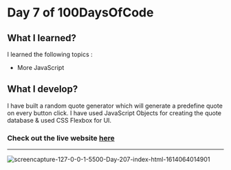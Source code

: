 # Day 7 of 100DaysOfCode

## What I learned?

I learned the following topics :
- More JavaScript

## What I develop?

I have built a random quote generator which will generate a predefine quote on every button click. I have used JavaScript Objects for creating the quote database & used CSS Flexbox for UI.

### **Check out the live website [here](https://100daysofcode-day7.netlify.app/)**

<hr>

![screencapture-127-0-0-1-5500-Day-207-index-html-1614064014901](https://user-images.githubusercontent.com/59148052/108812068-72888c00-75d4-11eb-9f2f-511e266d4e9f.png)
